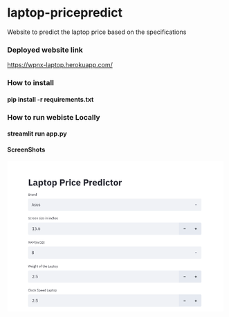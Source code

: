 # laptop-pricepredict
Website to predict the laptop price based on the specifications

### Deployed website link
https://wpnx-laptop.herokuapp.com/


### How to install 
#### pip install -r requirements.txt

### How to run webiste Locally
#### streamlit run app.py

#### ScreenShots

<img src="images/s1.png" width="500"  >
